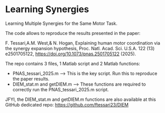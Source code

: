 # Learning Synergies
Learning Multiple Synergies for the Same Motor Task.

The code allows to reproduce the results presented in the paper:

F. Tessari,A.M. West,& N. Hogan,  Explaining human motor coordination via the synergy expansion hypothesis, Proc. Natl. Acad. Sci. U.S.A. 122 (13) e2501705122, https://doi.org/10.1073/pnas.2501705122 (2025).

The repo contains 3 files, 1 Matlab script and 2 Matlab functions:
- PNAS_tessari_2025.m --> This is the key script. Run this to reproduce the paper results.
- DIEM_stat.m and getDIEM.m --> These functions are required to correctly run the PNAS_tessari_2025.m script.

JFYI, the DIEM_stat.m and getDIEM.m functions are also available at this GitHub dedicated repo: https://github.com/ftessari23/DIEM
